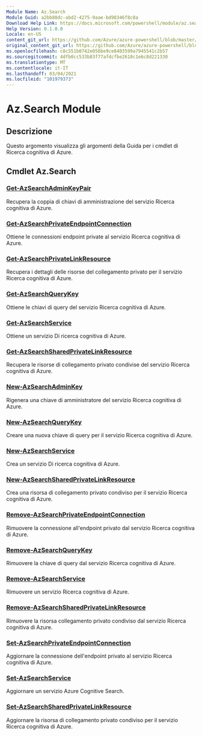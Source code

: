 ```yaml
---
Module Name: Az.Search
Module Guid: a2bb88dc-abd2-4275-9aae-bd98346f8c8a
Download Help Link: https://docs.microsoft.com/powershell/module/az.search
Help Version: 0.1.0.0
Locale: en-US
content_git_url: https://github.com/Azure/azure-powershell/blob/master/src/Search/Search/help/Az.Search.md
original_content_git_url: https://github.com/Azure/azure-powershell/blob/master/src/Search/Search/help/Az.Search.md
ms.openlocfilehash: c8c551b0742e056be9ce8403599a7945541c2b57
ms.sourcegitcommit: 4dfb0cc533b83f77afdcfbe2618c1e6c8d221330
ms.translationtype: MT
ms.contentlocale: it-IT
ms.lasthandoff: 03/04/2021
ms.locfileid: "101979373"
---
```

# Az.Search Module
## Descrizione
Questo argomento visualizza gli argomenti della Guida per i cmdlet di Ricerca cognitiva di Azure.

## Cmdlet Az.Search
### [Get-AzSearchAdminKeyPair](Get-AzSearchAdminKeyPair.md)
Recupera la coppia di chiavi di amministrazione del servizio Ricerca cognitiva di Azure.

### [Get-AzSearchPrivateEndpointConnection](Get-AzSearchPrivateEndpointConnection.md)
Ottiene le connessioni endpoint private al servizio Ricerca cognitiva di Azure.

### [Get-AzSearchPrivateLinkResource](Get-AzSearchPrivateLinkResource.md)
Recupera i dettagli delle risorse del collegamento privato per il servizio Ricerca cognitiva di Azure.

### [Get-AzSearchQueryKey](Get-AzSearchQueryKey.md)
Ottiene le chiavi di query del servizio Ricerca cognitiva di Azure.

### [Get-AzSearchService](Get-AzSearchService.md)
Ottiene un servizio Di ricerca cognitiva di Azure.

### [Get-AzSearchSharedPrivateLinkResource](Get-AzSearchSharedPrivateLinkResource.md)
Recupera le risorse di collegamento privato condivise del servizio Ricerca cognitiva di Azure.

### [New-AzSearchAdminKey](New-AzSearchAdminKey.md)
Rigenera una chiave di amministratore del servizio Ricerca cognitiva di Azure.

### [New-AzSearchQueryKey](New-AzSearchQueryKey.md)
Creare una nuova chiave di query per il servizio Ricerca cognitiva di Azure.

### [New-AzSearchService](New-AzSearchService.md)
Crea un servizio Di ricerca cognitiva di Azure.

### [New-AzSearchSharedPrivateLinkResource](New-AzSearchSharedPrivateLinkResource.md)
Crea una risorsa di collegamento privato condiviso per il servizio Ricerca cognitiva di Azure.

### [Remove-AzSearchPrivateEndpointConnection](Remove-AzSearchPrivateEndpointConnection.md)
Rimuovere la connessione all'endpoint privato dal servizio Ricerca cognitiva di Azure.

### [Remove-AzSearchQueryKey](Remove-AzSearchQueryKey.md)
Rimuovere la chiave di query dal servizio Ricerca cognitiva di Azure.

### [Remove-AzSearchService](Remove-AzSearchService.md)
Rimuovere un servizio Ricerca cognitiva di Azure.

### [Remove-AzSearchSharedPrivateLinkResource](Remove-AzSearchSharedPrivateLinkResource.md)
Rimuovere la risorsa collegamento privato condiviso dal servizio Ricerca cognitiva di Azure.

### [Set-AzSearchPrivateEndpointConnection](Set-AzSearchPrivateEndpointConnection.md)
Aggiornare la connessione dell'endpoint privato al servizio Ricerca cognitiva di Azure.

### [Set-AzSearchService](Set-AzSearchService.md)
Aggiornare un servizio Azure Cognitive Search.

### [Set-AzSearchSharedPrivateLinkResource](Set-AzSearchSharedPrivateLinkResource.md)
Aggiornare la risorsa di collegamento privato condiviso per il servizio Ricerca cognitiva di Azure.

